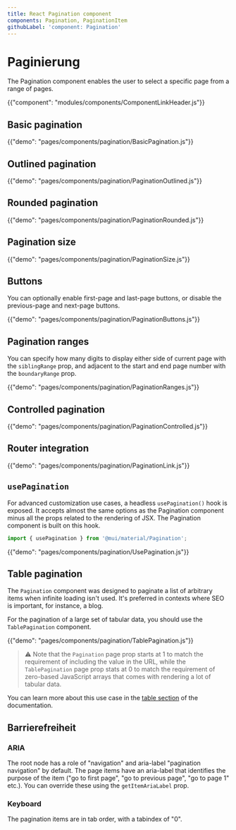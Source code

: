 ```yaml
---
title: React Pagination component
components: Pagination, PaginationItem
githubLabel: 'component: Pagination'
---
```


# Paginierung

<p class="description">The Pagination component enables the user to select a specific page from a range of pages.</p>

{{"component": "modules/components/ComponentLinkHeader.js"}}

## Basic pagination

{{"demo": "pages/components/pagination/BasicPagination.js"}}

## Outlined pagination

{{"demo": "pages/components/pagination/PaginationOutlined.js"}}

## Rounded pagination

{{"demo": "pages/components/pagination/PaginationRounded.js"}}

## Pagination size

{{"demo": "pages/components/pagination/PaginationSize.js"}}

## Buttons

You can optionally enable first-page and last-page buttons, or disable the previous-page and next-page buttons.

{{"demo": "pages/components/pagination/PaginationButtons.js"}}

## Pagination ranges

You can specify how many digits to display either side of current page with the `siblingRange` prop, and adjacent to the start and end page number with the `boundaryRange` prop.

{{"demo": "pages/components/pagination/PaginationRanges.js"}}

## Controlled pagination

{{"demo": "pages/components/pagination/PaginationControlled.js"}}

## Router integration

{{"demo": "pages/components/pagination/PaginationLink.js"}}

## `usePagination`

For advanced customization use cases, a headless `usePagination()` hook is exposed. It accepts almost the same options as the Pagination component minus all the props related to the rendering of JSX. The Pagination component is built on this hook.

```jsx
import { usePagination } from '@mui/material/Pagination';
```

{{"demo": "pages/components/pagination/UsePagination.js"}}

## Table pagination

The `Pagination` component was designed to paginate a list of arbitrary items when infinite loading isn't used. It's preferred in contexts where SEO is important, for instance, a blog.

For the pagination of a large set of tabular data, you should use the `TablePagination` component.

{{"demo": "pages/components/pagination/TablePagination.js"}}

> ⚠️ Note that the `Pagination` page prop starts at 1 to match the requirement of including the value in the URL, while the `TablePagination` page prop stats at 0 to match the requirement of zero-based JavaScript arrays that comes with rendering a lot of tabular data.

You can learn more about this use case in the [table section](/components/tables/#custom-pagination-options) of the documentation.

## Barrierefreiheit

### ARIA

The root node has a role of "navigation" and aria-label "pagination navigation" by default. The page items have an aria-label that identifies the purpose of the item ("go to first page", "go to previous page", "go to page 1" etc.). You can override these using the `getItemAriaLabel` prop.

### Keyboard

The pagination items are in tab order, with a tabindex of "0".
